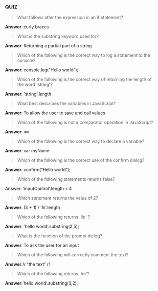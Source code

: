 ### QUIZ

> What follows after the expression in an if statement?

**Answer** :curly braces

> What is the substring keyword used for?

**Answer**: Returning a partial part of a string

> Which of the following is the correct way to log a statement to the console?

**Answer**: console.log\("Hello world"\);

> Which of the following is the correct way of returning the length of the word 'string'?

**Answer**: 'string'.length

> What best describes the variables in JavaScript?

**Answer**: To allow the user to save and call values

> Which of the following is not a comparator operation in JavaScript?

**Answer**: &lt;==

> Which of the following is the correct way to declare a variable?

**Answer**: var myName

> Which of the following is the correct use of the confirm dialog?

**Answer**: confirm\(“Hello world”\);

> Which of the following statements returns false?

Answer: 'inputControl'.length &lt; 4

> Which statement returns the value of 2?

**Answer**: \(3 + 1\) \/ 'hi'.length

> Which of the following returns 'llo' ?

**Answer**: 'hello world'.substring\(2,5\);

> What is the function of the prompt dialog?

**Answer**: To ask the user for an input

> Which of the following will correctly comment the text?

**Answer**:\/\/ “the text” \/\/

> Which of the following returns 'he'?

**Answer**:'hello world'.substring\(0,2\);


